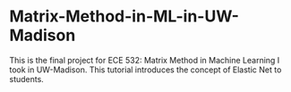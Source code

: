 # Matrix-Method-in-ML-in-UW-Madison
This is the final project for ECE 532: Matrix Method in Machine Learning I took in UW-Madison. This tutorial introduces the concept of Elastic Net to students.

